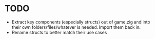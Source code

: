 # TODO

* Extract key components (especially structs) out of game.zig and into their own folders/files/whatever is needed. Import them back in.
* Rename structs to better match their use cases